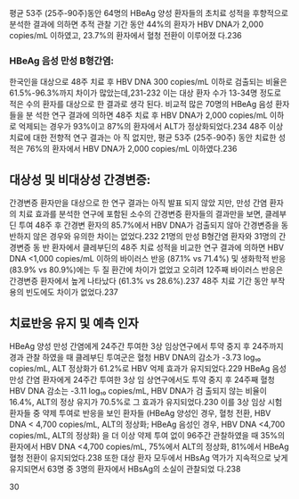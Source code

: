 평균 53주 (25주-90주)동안 64명의 HBeAg 양성 환자들의 초치료 성적을 후향적으로 분석한 결과에 의하면 추적 관찰 기간 동안 44%의 환자가 HBV DNA가 2,000 copies/mL 이하였고, 23.7%의 환자에서 혈청 전환이 이루어졌 다.236

### HBeAg 음성 만성 B형간염:
한국인을 대상으로 48주 치료 후 HBV DNA 300 copies/mL 이하로 검출되는 비율은 61.5%-96.3%까지 차이가 많았는데,231-232 이는 대상 환자 수가 13-34명 정도로 적은 수의 환자를 대상으로 한 결과로 생각 된다. 비교적 많은 70명의 HBeAg 음성 환자들을 분 석한 연구 결과에 의하면 48주 치료 후 HBV DNA가 2,000 copies/mL 이하로 억제되는 경우가 93%이고 87%의 환자에서 ALT가 정상화되었다.234 48주 이상 치료에 대한 전향적 연구 결과는 아 직 없지만, 평균 53주 (25주-90주) 동안 치료한 성적은 76%의 환자에서 HBV DNA가 2,000 copies/mL 이하였다.236

## 대상성 및 비대상성 간경변증:
간경변증 환자만을 대상으로 한 연구 결과는 아직 발표 되지 않았 지만, 만성 간염 환자의 치료 효과를 분석한 연구에 포함된 소수의 간경변증 환자들의 결과만을 보면, 클레부딘 투여 48주 후 간경변 환자의 85.7%에서 HBV DNA가 검출되지 않아 간경변증을 동반하지 않은 경우와 유의한 차이는 없었다.232 21명의 만성 B형간염 환자와 31명의 간경변증 동 반 환자에서 클레부딘의 48주 치료 성적을 비교한 연구 결과에 의하면 HBV DNA <1,000 copies/mL 이하의 바이러스 반응 (87.1% vs 71.4%) 및 생화학적 반응 (83.9% vs 80.9%)에는 두 질 환간에 차이가 없었고 오히려 12주째 바이러스 반응은 간경변증 환자에서 높게 나타났다 (61.3% vs 28.6%).237 48주 치료 기간 동안 부작용의 빈도에도 차이가 없었다.237

## 치료반응 유지 및 예측 인자
HBeAg 양성 만성 간염에게 24주간 투여한 3상 임상연구에서 투약 중지 후 24주까지 경과 관찰 하였을 때 클레부딘 투여군은 혈청 HBV DNA의 감소가 -3.73 log₁₀ copies/mL, ALT 정상화가 61.2%로 HBV 억제 효과가 유지되었다.229 HBeAg 음성 만성 간염 환자에게 24주간 투여한 3상 임 상연구에서도 투약 중지 후 24주째 혈청 HBV DNA 감소는 -3.11 log₁₀ copies/mL, HBV DNA가 검 출되지 않는 비율이 16.4%, ALT의 정상 유지가 70.5%로 그 효과가 유지되었다.230 이를 3상 임상 시험 환자들 중 약제 투여로 반응을 보인 환자들 (HBeAg 양성인 경우, 혈청 전환, HBV DNA < 4,700 copies/mL, ALT의 정상화; HBeAg 음성인 경우, HBV DNA <4,700 copies/mL, ALT의 정상화) 을 더 이상 약제 투여 없이 96주간 관찰하였을 때 35%의 환자에서 HBV DNA <4,700 copies/mL, 75%에서 ALT의 정상화, 81%에서 HBeAg 혈청 전환이 유지되었다.238 또한 대상 환자 모두에서 HBsAg 역가가 지속적으로 낮게 유지되면서 63명 중 3명의 환자에서 HBsAg의 소실이 관찰되었 다.238

<PAGE>30